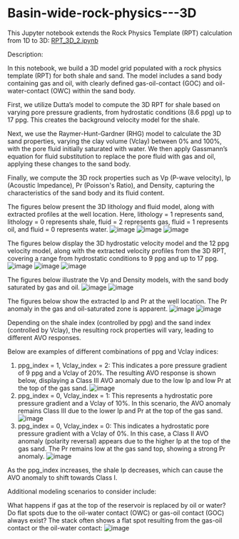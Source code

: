 # Basin-wide-rock-physics---3D



This Jupyter notebook extends the Rock Physics Template (RPT) calculation from 1D to 3D: [RPT_3D_2.ipynb](/RPT_3D_2.ipynb)

Description:

In this notebook, we build a 3D model grid populated with a rock physics template (RPT) for both shale and sand. The model includes a sand body containing gas and oil, with clearly defined gas-oil-contact (GOC) and oil-water-contact (OWC) within the sand body.

First, we utilize Dutta’s model to compute the 3D RPT for shale based on varying pore pressure gradients, from hydrostatic conditions (8.6 ppg) up to 17 ppg. This creates the background velocity model for the shale.

Next, we use the Raymer-Hunt-Gardner (RHG) model to calculate the 3D sand properties, varying the clay volume (Vclay) between 0% and 100%, with the pore fluid initially saturated with water. We then apply Gassmann’s equation for fluid substitution to replace the pore fluid with gas and oil, applying these changes to the sand body.

Finally, we compute the 3D rock properties such as Vp (P-wave velocity), Ip (Acoustic Impedance), Pr (Poisson's Ratio), and Density, capturing the characteristics of the sand body and its fluid content.

The figures below present the 3D lithology and fluid model, along with extracted profiles at the well location. Here, lithology = 1 represents sand, lithology = 0 represents shale, fluid = 2 represents gas, fluid = 1 represents oil, and fluid = 0 represents water.
![image](https://github.com/user-attachments/assets/9d727591-084e-4577-865f-e28041ce7b84)
![image](https://github.com/user-attachments/assets/9f4f7df9-10ae-4fd2-8a7f-1ffb2ab4115d)
![image](https://github.com/user-attachments/assets/0ae3e22c-8ab4-4921-ad44-903f06a864e3)

The figures below display the 3D hydrostatic velocity model and the 12 ppg velocity model, along with the extracted velocity profiles from the 3D RPT, covering a range from hydrostatic conditions to 9 ppg and up to 17 ppg.
![image](https://github.com/user-attachments/assets/c1f692a8-9018-428b-be94-7780bd833d57)
![image](https://github.com/user-attachments/assets/93108398-cf2e-4c7a-9263-7e45d64d469b)
![image](https://github.com/user-attachments/assets/54a18499-7a47-4b87-acde-694f75db9f9e)

The figures below illustrate the Vp and Density models, with the sand body saturated by gas and oil.
![image](https://github.com/user-attachments/assets/bcd50b9f-28ab-467a-809d-ccc5c4d92af1)
![image](https://github.com/user-attachments/assets/411dfeeb-3d3a-4fbb-a1c2-3bb260f42847)

The figures below show the extracted Ip and Pr at the well location. The Pr anomaly in the gas and oil-saturated zone is apparent.
![image](https://github.com/user-attachments/assets/d45042b3-fc8f-48b6-9781-7fb2ba8cc3ec)
![image](https://github.com/user-attachments/assets/9eea8e35-5651-4fad-933a-eca73a9baa90)

Depending on the shale index (controlled by ppg) and the sand index (controlled by Vclay), the resulting rock properties will vary, leading to different AVO responses.

Below are examples of different combinations of ppg and Vclay indices:

1. ppg_index = 1, Vclay_index = 2: This indicates a pore pressure gradient of 9 ppg and a Vclay of 20%. The resulting AVO response is shown below, displaying a Class III AVO anomaly due to the low Ip and low Pr at the top of the gas sand.
![image](https://github.com/user-attachments/assets/601e8f99-8780-42d2-a67d-19d52ac0111d)
2. ppg_index = 0, Vclay_index = 1: This represents a hydrostatic pore pressure gradient and a Vclay of 10%. In this scenario, the AVO anomaly remains Class III due to the lower Ip and Pr at the top of the gas sand.
![image](https://github.com/user-attachments/assets/f125559e-5034-4f4e-a940-cbaf6e3235d4)
3. ppg_index = 0, Vclay_index = 0: This indicates a hydrostatic pore pressure gradient with a Vclay of 0%. In this case, a Class II AVO anomaly (polarity reversal) appears due to the higher Ip at the top of the gas sand. The Pr remains low at the gas sand top, showing a strong Pr anomaly.
![image](https://github.com/user-attachments/assets/c8238254-7af0-4f78-a222-4e493867c4b0)

As the ppg_index increases, the shale Ip decreases, which can cause the AVO anomaly to shift towards Class I.

Additional modeling scenarios to consider include:

What happens if gas at the top of the reservoir is replaced by oil or water?
Do flat spots due to the oil-water contact (OWC) or gas-oil contact (GOC) always exist?
The stack often shows a flat spot resulting from the gas-oil contact or the oil-water contact:
![image](https://github.com/user-attachments/assets/01d72c7b-8bc7-4d02-8a7c-c46c45954ccc)
